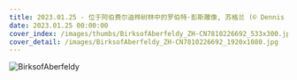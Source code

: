 ```yaml
---
title: 2023.01.25 - 位于阿伯费尔迪桦树林中的罗伯特·彭斯雕像, 苏格兰 (© Dennis Barnes/Getty Images)
date: 2023.01.25 00:00:00
cover_index: /images/thumbs/BirksofAberfeldy_ZH-CN7810226692_533x300.jpg
cover_detail: /images/BirksofAberfeldy_ZH-CN7810226692_1920x1080.jpg
---
```


![BirksofAberfeldy](/images/BirksofAberfeldy_ZH-CN7810226692_1920x1080.jpg)
